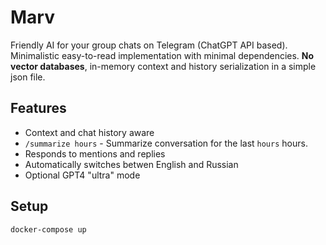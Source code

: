 # Marv

Friendly AI for your group chats on Telegram (ChatGPT API based).
Minimalistic easy-to-read implementation with minimal dependencies.
**No vector databases**, in-memory context and history serialization in a simple json file.

## Features

* Context and chat history aware
* `/summarize hours` - Summarize conversation for the last `hours` hours.
* Responds to mentions and replies
* Automatically switches betwen English and Russian
* Optional GPT4 "ultra" mode

## Setup
```
docker-compose up
```
